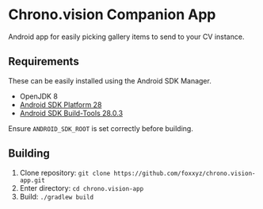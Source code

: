 Chrono.vision Companion App
===========================

Android app for easily picking gallery items to send to your CV instance.

Requirements
------------

These can be easily installed using the Android SDK Manager.

 * OpenJDK 8
 * [Android SDK Platform 28](https://developer.android.com/studio/install)
 * [Android SDK Build-Tools 28.0.3](https://developer.android.com/studio/install)

Ensure `ANDROID_SDK_ROOT` is set correctly before building.

Building
--------

 1. Clone repository: `git clone https://github.com/foxxyz/chrono.vision-app.git`
 2. Enter directory: `cd chrono.vision-app`
 3. Build: `./gradlew build`

